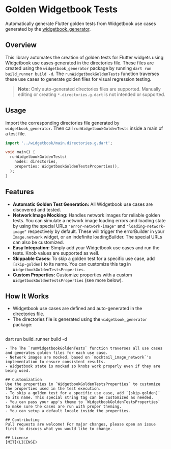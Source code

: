 # Golden Widgetbook Tests

Automatically generate Flutter golden tests from Widgetbook use cases generated by the [widgetbook_generator](https://pub.dev/packages/widgetbook_generator).

## Overview
This library automates the creation of golden tests for Flutter widgets using Widgetbook use cases generated in the directories file. These files are created using the `widgetbook_generator` package by running `dart run build_runner build -d`. The `runWidgetbookGoldenTests` function traverses these use cases to generate golden files for visual regression testing.

> **Note:** Only auto-generated directories files are supported. Manually editing or creating `*.directories.g.dart` is not intended or supported.

## Usage
Import the corresponding directories file generated by `widgetbook_generator`. Then call `runWidgetbookGoldenTests` inside a main of a test file.

```dart
import '../widgetbook/main.directories.g.dart';

void main() {
  runWidgetbookGoldenTests(
    nodes: directories,
    properties: WidgetbookGoldenTestsProperties(),
  );
}

```

## Features
- **Automatic Golden Test Generation:** All Widgetbook use cases are discovered and tested.
- **Network Image Mocking:** Handles network images for reliable golden tests. You can simulate a network image loading errors and loading state by using the special URLs `"error-network-image"` and `"loading-network-image"` respectively by default. These will trigger the errorBuilder in your `Image.network` widget, or an indefinite loadingBuilder. The special URLs can also be customized.
- **Easy Integration:** Simply add your Widgetbook use cases and run the tests. Knob values are supported as well.
- **Skippable Cases:** To skip a golden test for a specific use case, add `[skip-golden]` to its name. You can customize this tag in `WidgetbookGoldenTestsProperties`.
- **Custom Properties:** Customize properties with a custom `WidgetbookGoldenTestsProperties` (see more below).

## How It Works
- Widgetbook use cases are defined and auto-generated in the directories file.
- The directories file is generated using the `widgetbook_generator` package:
  ```bash
dart run build_runner build -d
```
- The The `runWidgetbookGoldenTests` function traverses all use cases and generates golden files for each use case.
- Network images are mocked, based on `mocktail_image_network`'s implementation to ensure consistent results.
- Widgetbook state is mocked so knobs work properly even if they are being used.

## Customization
Use the properties in `WidgetbookGoldenTestsProperties` to customize the properties used in the test execution.
- To skip a golden test for a specific use case, add `[skip-golden]` to its name. This special string tag can be customized as needed.
- You can pass your app's theme to `WidgetbookGoldenTestsProperties` to make sure the cases are run with proper theming.
- You can setup a default locale inside the properties.

## Contributing
Pull requests are welcome! For major changes, please open an issue first to discuss what you would like to change.

## License
[MIT](LICENSE)
